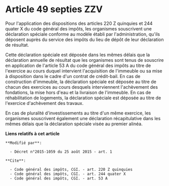 # Article 49 septies ZZV

Pour l'application des dispositions des articles 220 Z quinquies et 244 quater X du code général des impôts, les organismes
souscrivent une déclaration spéciale conforme au modèle établi par l'administration, qu'ils déposent auprès du service des
impôts du lieu de dépôt de leur déclaration de résultat.

Cette déclaration spéciale est déposée dans les mêmes délais que la déclaration annuelle de résultat que les organismes sont
tenus de souscrire en application de l'article 53 A du code général des impôts au titre de l'exercice au cours duquel
intervient l'acquisition de l'immeuble ou sa mise à disposition dans le cadre d'un contrat de crédit-bail. En cas de
construction d'immeuble, la déclaration spéciale est déposée au titre de chacun des exercices au cours desquels interviennent
l'achèvement des fondations, la mise hors d'eau et la livraison de l'immeuble. En cas de réhabilitation de logements, la
déclaration spéciale est déposée au titre de l'exercice d'achèvement des travaux.

En cas de pluralité d'investissements au titre d'un même exercice, les organismes souscrivent également une déclaration
récapitulative dans les mêmes délais que la déclaration spéciale visée au premier alinéa.

**Liens relatifs à cet article**

	**Modifié par**:

	  - Décret n°2015-1059 du 25 août 2015 - art. 1

	**Cite**:

	  - Code général des impôts, CGI. - art. 220 Z quinquies
	  - Code général des impôts, CGI. - art. 244 quater X
	  - Code général des impôts, CGI. - art. 53 A
